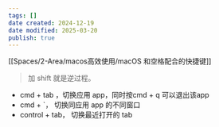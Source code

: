```yaml
---
tags: []
date created: 2024-12-19
date modified: 2025-03-20
publish: true
---
```

[[Spaces/2-Area/macos高效使用/macOS 和空格配合的快捷键]]

> 加 shift 就是逆过程。

- cmd + tab ，切换应用 app，同时按cmd + q 可以退出该app
- cmd + \`， 切换同应用 app 的不同窗口
- control + tab， 切换最近打开的 tab